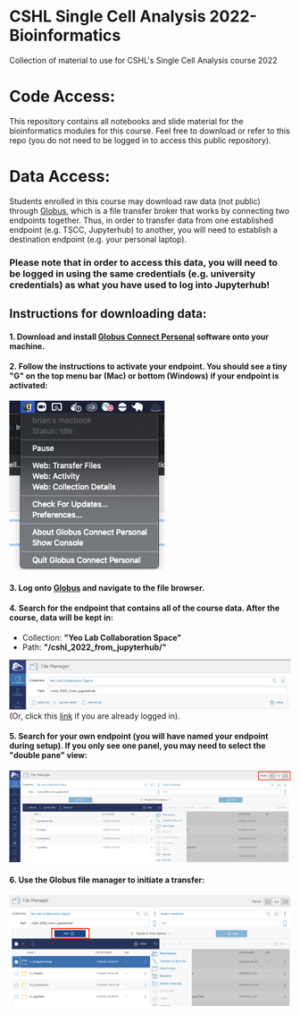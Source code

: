# CSHL Single Cell Analysis 2022- Bioinformatics
Collection of material to use for CSHL's Single Cell Analysis course 2022

# Code Access:
This repository contains all notebooks and slide material for the bioinformatics modules for this course. Feel free to download or refer to this repo (you do not need to be logged in to access this public repository).

# Data Access:
Students enrolled in this course may download raw data (not public) through [Globus](https://www.globus.org/), which is a file transfer broker that works by connecting two endpoints together. Thus, in order to transfer data from one established endpoint (e.g. TSCC, Jupyterhub) to another, you will need to establish a destination endpoint (e.g. your personal laptop). 

### Please note that in order to access this data, you will need to be logged in using the same credentials (e.g. university credentials) as what you have used to log into Jupyterhub!


## Instructions for downloading data:
#### 1. Download and install [Globus Connect Personal](https://www.globus.org/globus-connect-personal) software onto your machine.
#### 2. Follow the instructions to activate your endpoint. You should see a tiny "G" on the top menu bar (Mac) or bottom (Windows) if your endpoint is activated:

![Globus connect personal](img/globus-connect-personal.png)

#### 3. Log onto [Globus](https://www.globus.org/) and navigate to the file browser.
#### 4. Search for the endpoint that contains all of the course data. After the course, data will be kept in:

- Collection: **"Yeo Lab Collaboration Space"**
- Path: **"/cshl_2022_from_jupyterhub/"**

![Collection](img/collection.png) (Or, click this [link](https://app.globus.org/file-manager?origin_id=6bfaee95-e061-4ad8-a4ef-0e65ef4aabc8&origin_path=%2Fcshl_2022_from_jupyterhub%2F) if you are already logged in).

#### 5. Search for your own endpoint (you will have named your endpoint during setup). If you only see one panel, you may need to select the "double pane" view:
![File manager](img/file-manager.png)
#### 6. Use the Globus file manager to initiate a transfer:
![Start](img/start.png)